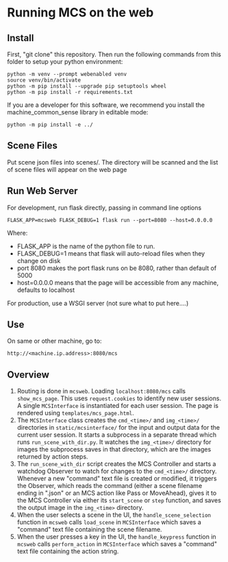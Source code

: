 # Running MCS on the web

## Install

First, "git clone" this repository. Then run the following commands from this folder to setup your python environment:

```
python -m venv --prompt webenabled venv
source venv/bin/activate
python -m pip install --upgrade pip setuptools wheel
python -m pip install -r requirements.txt
```

If you are a developer for this software, we recommend you install the machine_common_sense library in editable mode:

```
python -m pip install -e ../
```

## Scene Files

Put scene json files into scenes/.   The directory will be scanned and the list of 
scene files will appear on the web page 

## Run Web Server

For development, run flask directly, passing in command line options

```FLASK_APP=mcsweb FLASK_DEBUG=1 flask run --port=8080 --host=0.0.0.0```

Where:
- FLASK_APP is the name of the python file to run.
- FLASK_DEBUG=1 means that flask will auto-reload files when they change on disk
- port 8080 makes the port flask runs on be 8080, rather than default of 5000
- host=0.0.0.0 means that the page will be accessible from any machine, defaults to localhost

For production, use a WSGI server (not sure what to put here....)

## Use 

On same or other machine, go to:

```
http://<machine.ip.address>:8080/mcs
```

## Overview

1. Routing is done in `mcsweb`. Loading `localhost:8080/mcs` calls `show_mcs_page`. This uses `request.cookies` to identify new user sessions. A single `MCSInterface` is instantiated for each user session. The page is rendered using `templates/mcs_page.html`.
2. The `MCSInterface` class creates the `cmd_<time>/` and `img_<time>/` directories in `static/mcsinterface/` for the input and output data for the current user session. It starts a subprocess in a separate thread which runs `run_scene_with_dir.py`. It watches the `img_<time>/` directory for images the subprocess saves in that directory, which are the images returned by action steps.
3. The `run_scene_with_dir` script creates the MCS Controller and starts a watchdog Observer to watch for changes to the `cmd_<time>/` directory. Whenever a new "command" text file is created or modified, it triggers the Observer, which reads the command (either a scene filename ending in ".json" or an MCS action like Pass or MoveAhead), gives it to the MCS Controller via either its `start_scene` or `step` function, and saves the output image in the `img_<time>` directory.
4. When the user selects a scene in the UI, the `handle_scene_selection` function in `mcsweb` calls `load_scene` in `MCSInterface` which saves a "command" text file containing the scene filename.
5. When the user presses a key in the UI, the `handle_keypress` function in `mcsweb` calls `perform_action` in `MCSInterface` which saves a "command" text file containing the action string.
